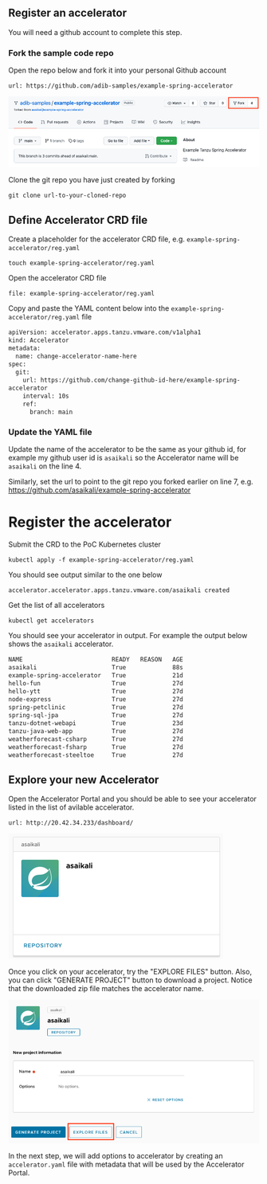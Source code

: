 ## Register an accelerator 

You will need a github account to complete this step. 

### Fork the sample code repo 

Open the repo below and fork it into your personal Github account

```dashboard:open-url
url: https://github.com/adib-samples/example-spring-accelerator
```

![Fork Github project](images/accelerator-development-fork.png)

Clone the git repo you have just created by forking

``` execute 
git clone url-to-your-cloned-repo
```

## Define Accelerator CRD file 

Create a placeholder for the accelerator CRD file, e.g. `example-spring-accelerator/reg.yaml`

```execute 
touch example-spring-accelerator/reg.yaml
```

Open the accelerator CRD file

```editor:open-file
file: example-spring-accelerator/reg.yaml
```

Copy and paste the YAML content below into the `example-spring-accelerator/reg.yaml` file 

```copy
apiVersion: accelerator.apps.tanzu.vmware.com/v1alpha1
kind: Accelerator
metadata:
  name: change-accelerator-name-here
spec:
  git:
    url: https://github.com/change-github-id-here/example-spring-accelerator
    interval: 10s
    ref:
      branch: main
```

### Update the YAML file

Update the name of the accelerator to be the same as your github id, for 
example my github user id is `asaikali` so the Accelerator name will be 
`asaikali` on the line 4.

Similarly, set the url to point to the git repo you forked earlier on line 7,
e.g. https://github.com/asaikali/example-spring-accelerator


# Register the accelerator 

Submit the CRD to the PoC Kubernetes cluster 

```execute
kubectl apply -f example-spring-accelerator/reg.yaml
```

You should see output similar to the one below 
```text
accelerator.accelerator.apps.tanzu.vmware.com/asaikali created
```

Get the list of all accelerators 
```execute 
kubectl get accelerators 
```

You should see your accelerator in output. For example the output 
below shows the `asaikali` accelerator.

```text
NAME                         READY   REASON   AGE
asaikali                     True             88s
example-spring-accelerator   True             21d
hello-fun                    True             27d
hello-ytt                    True             27d
node-express                 True             27d
spring-petclinic             True             27d
spring-sql-jpa               True             27d
tanzu-dotnet-webapi          True             23d
tanzu-java-web-app           True             27d
weatherforecast-csharp       True             27d
weatherforecast-fsharp       True             27d
weatherforecast-steeltoe     True             27d
```

## Explore your new Accelerator

Open the Accelerator Portal and you should be able to see your accelerator 
listed in the list of avilable accelerator.

```dashboard:open-url
url: http://20.42.34.233/dashboard/
```

![Initial Accelerator](images/initial-accelerator.png)

Once you click on your accelerator, try the "EXPLORE FILES" button.
Also, you can click "GENERATE PROJECT" button to download a project.
Notice that the downloaded zip file matches the accelerator name.

![Inside Accelerator](images/inside-accelerator.png)

In the next step, we will add options to accelerator by creating an 
`accelerator.yaml` file with metadata that will be used by the Accelerator Portal.


